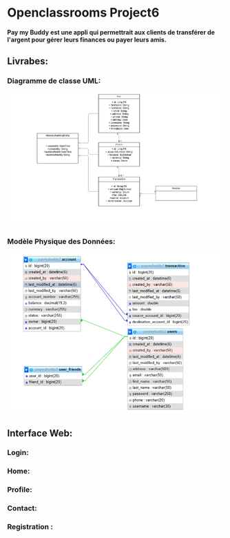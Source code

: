 # Openclassrooms Project6 
 #### Pay my Buddy est une appli qui permettrait aux clients de transférer de l'argent pour gérer leurs finances ou payer leurs amis.
## Livrabes:
 ### Diagramme de classe UML:
![diagramme de classe UML](https://github.com/AMIILHAM/PayMyBuddyProjet6/blob/master/docs/diagramme%20de%20classe%20UML.png)
 ### Modèle Physique des Données:
 ![MPD](https://github.com/AMIILHAM/PayMyBuddyProjet6/blob/master/docs/MPD.PNG)
 ## Interface Web:
 ### Login:
 ### Home:
 ### Profile:
 ### Contact:
 ### Registration :
 
